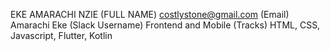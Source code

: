 EKE AMARACHI NZIE (FULL NAME)
costlystone@gmail.com (Email)
Amarachi Eke (Slack Username)
Frontend and Mobile (Tracks)
HTML, CSS, Javascript, Flutter, Kotlin
